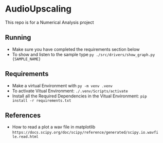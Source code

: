 # AudioUpscaling

This repo is for a Numerical Analysis project

## Running

- Make sure you have completed the requirements section below
- To show and listen to the sample type `py ./src/drivers/show_graph.py {SAMPLE_NAME}`

## Requirements

- Make a virtual Environment with `py -m venv .venv`
- To activate Vitual Environment: `./.venv/Scripts/activate`
- Install all the Required Dependencies in the Vitual Environment: `pip install -r requirements.txt`

## References

- How to read a plot a wav file in matplotlib `https://docs.scipy.org/doc/scipy/reference/generated/scipy.io.wavfile.read.html`
